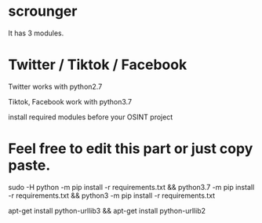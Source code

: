 # scrounger

It has 3 modules.

# Twitter / Tiktok / Facebook

Twitter works with python2.7

Tiktok, Facebook work with python3.7

install required modules before your OSINT project

# Feel free to edit this part or just copy paste.
sudo -H python -m pip install -r requirements.txt && python3.7 -m pip install -r requirements.txt && python3 -m pip install -r requirements.txt 

apt-get install python-urllib3 && apt-get install python-urllib2